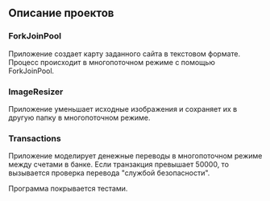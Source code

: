 ## **Описание проектов**

### **ForkJoinPool**

Приложение создает карту заданного сайта в текстовом формате. Процесс происходит в многопоточном режиме с помощью ForkJoinPool.

### **ImageResizer**

Приложение уменьшает исходные изображения и сохраняет их в другую папку в многопоточном режиме. 

### **Transactions**

Приложение моделирует денежные переводы в многопоточном режиме между счетами в банке. Если транзакция превышает 50000, то вызывается проверка перевода "службой безопасности". 

Программа покрывается тестами.
